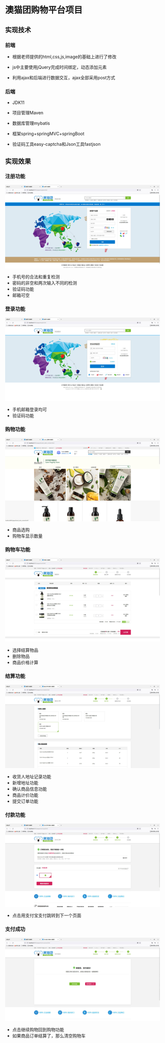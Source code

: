 

# 澳猫团购物平台项目



## 实现技术

### 前端

- 根据老师提供的html,css,js,image的基础上进行了修改

- js中主要使用jQuery完成时间绑定，动态添加元素

- 利用ajax和后端进行数据交互，ajax全部采用post方式

### 后端

- JDK11

- 项目管理Maven
- 数据库管理mybatis
- 框架spring+springMVC+springBoot
- 验证码工具easy-captcha和Json工具fastjson

## 实现效果

### 注册功能

![](./image/Snipaste_2022-07-20_16-00-26.jpg)

- 手机号的合法和重复检测
- 密码的非空和两次输入不同的检测
- 验证码功能
- 邮箱可空

### 登录功能

![](./image/Snipaste_2022-07-20_16-04-44.jpg)

- 手机邮箱登录均可
- 验证码功能

### 购物功能

![](./image/Snipaste_2022-07-20_16-05-57.jpg)

- 商品选购
- 购物车显示数量

### 购物车功能

![](./image/Snipaste_2022-07-20_16-07-10.jpg)

- 选择结算物品
- 删除物品
- 商品价格计算

### 结算功能

![](./image/Snipaste_2022-07-20_16-08-45.jpg)

- 收货人地址记录功能
- 新增地址功能
- 确认商品信息功能
- 商品计价功能
- 提交订单功能

### 付款功能

![](./image/Snipaste_2022-07-20_16-10-25.jpg)

- 点击用支付宝支付跳转到下一个页面

### 支付成功

![](./image/Snipaste_2022-07-20_16-11-06.jpg)

- 点击继续购物回到购物功能
- 如果商品订单结算了，那么清空购物车

